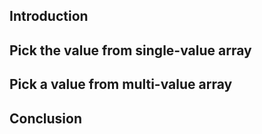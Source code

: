 ## Introduction

## Pick the value from single-value array

## Pick a value from multi-value array

## Conclusion
